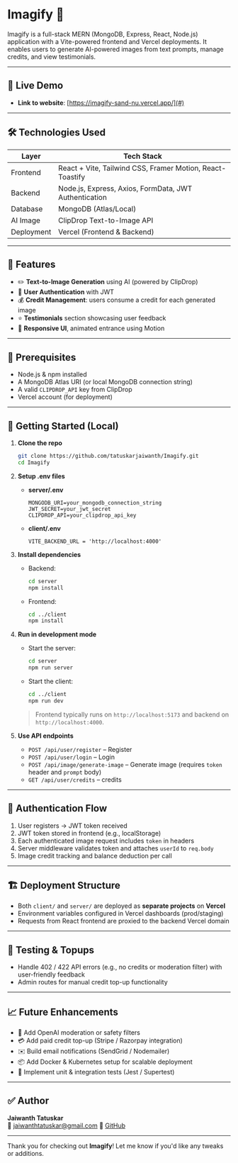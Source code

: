 # Imagify 🚀

Imagify is a full-stack MERN (MongoDB, Express, React, Node.js) application with a Vite-powered frontend and Vercel deployments. It enables users to generate AI-powered images from text prompts, manage credits, and view testimonials.

---

## 🔹 Live Demo

- **Link to website**: [https://imagify-sand-nu.vercel.app/](#)

---

## 🛠 Technologies Used

| Layer      | Tech Stack                                                |
| ---------- | --------------------------------------------------------- |
| Frontend   | React + Vite, Tailwind CSS, Framer Motion, React-Toastify |
| Backend    | Node.js, Express, Axios, FormData, JWT Authentication     |
| Database   | MongoDB (Atlas/Local)                                     |
| AI Image   | ClipDrop Text-to-Image API                                |
| Deployment | Vercel (Frontend & Backend)                               |

---

## 🚀 Features

- ✏️ **Text-to-Image Generation** using AI (powered by ClipDrop)
- 🔐 **User Authentication** with JWT
- 💰 **Credit Management**: users consume a credit for each generated image
- ⭐ **Testimonials** section showcasing user feedback
- 🎨 **Responsive UI**, animated entrance using Motion

---

## 🔧 Prerequisites

- Node.js & npm installed
- A MongoDB Atlas URI (or local MongoDB connection string)
- A valid `CLIPDROP_API` key from ClipDrop
- Vercel account (for deployment)

---

## 🧭 Getting Started (Local)

1. **Clone the repo**

   ```bash
   git clone https://github.com/tatuskarjaiwanth/Imagify.git
   cd Imagify
   ```

2. **Setup .env files**

   - **server/.env**
     ```env
     MONGODB_URI=your_mongodb_connection_string
     JWT_SECRET=your_jwt_secret
     CLIPDROP_API=your_clipdrop_api_key
     ```
   - **client/.env**

     ```env
     VITE_BACKEND_URL = 'http://localhost:4000'
     ```

3. **Install dependencies**

   - Backend:
     ```bash
     cd server
     npm install
     ```
   - Frontend:
     ```bash
     cd ../client
     npm install
     ```

4. **Run in development mode**

   - Start the server:
     ```bash
     cd server
     npm run server
     ```
   - Start the client:
     ```bash
     cd ../client
     npm run dev
     ```

   > Frontend typically runs on `http://localhost:5173` and backend on `http://localhost:4000`.

5. **Use API endpoints**

   - `POST /api/user/register` – Register
   - `POST /api/user/login` – Login
   - `POST /api/image/generate-image` – Generate image
     (requires `token` header and `prompt` body)
   - `GET /api/user/credits` – credits

---

## 🔐 Authentication Flow

1. User registers → JWT token received
2. JWT token stored in frontend (e.g., localStorage)
3. Each authenticated image request includes `token` in headers
4. Server middleware validates token and attaches `userId` to `req.body`
5. Image credit tracking and balance deduction per call

---

## 🏗 Deployment Structure

- Both `client/` and `server/` are deployed as **separate projects** on **Vercel**
- Environment variables configured in Vercel dashboards (prod/staging)
- Requests from React frontend are proxied to the backend Vercel domain

---

## 🧪 Testing & Topups

- Handle 402 / 422 API errors (e.g., no credits or moderation filter) with user-friendly feedback
- Admin routes for manual credit top-up functionality

---

## 📈 Future Enhancements

- 🧠 Add OpenAI moderation or safety filters
- 💳 Add paid credit top-up (Stripe / Razorpay integration)
- ✉️ Build email notifications (SendGrid / Nodemailer)
- 📦 Add Docker & Kubernetes setup for scalable deployment
- 🧪 Implement unit & integration tests (Jest / Supertest)

---

## ✅ Author

**Jaiwanth Tatuskar**  
📧 jaiwanthtatuskar@gmail.com
🔗 [GitHub](https://github.com/tatuskarjaiwanth)

---

Thank you for checking out **Imagify**! Let me know if you'd like any tweaks or additions.
